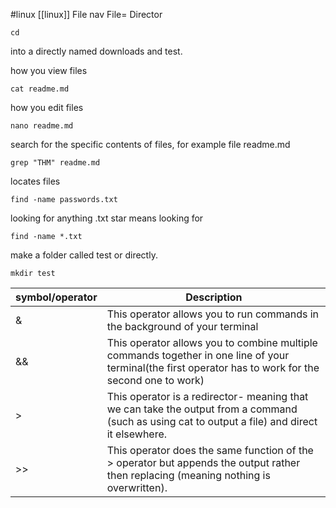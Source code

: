 
#linux     [[linux]]
File nav
File= Director 

```shell
cd 
```

into a directly named downloads and test.




how you view files
```shell
cat readme.md
```



how you edit files
```shell
nano readme.md
```


search for the specific contents of files, for example file readme.md 
```shell
grep "THM" readme.md
```


locates files
```shell
find -name passwords.txt 
```

looking for anything .txt star means looking for 

```shell
find -name *.txt
```

make a folder called test or directly. 
```shell
mkdir test
```

| symbol/operator | Description                                                                                                                                            |
| --------------- | ------------------------------------------------------------------------------------------------------------------------------------------------------ |
| &               | This operator allows you to run commands in the background of your terminal                                                                            |
| &&              | This operator allows you to combine multiple commands together in one line of your terminal(the first operator has to work for the second one to work) |
| >               | This operator is a redirector- meaning that we can take the output from a command (such as using cat to output a file) and direct it elsewhere.        |
| >>              | This operator does the same function of the > operator but appends the output rather then replacing (meaning nothing is overwritten).                  |
